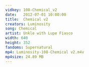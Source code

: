```yaml
---
vidkey: 108-Chemical_v2
date:   2012-07-01 10:00:00
title:  Chemical v2
creators: Luminosity
song: Chemical
artist: Unkle with Lupe Fiasco
width: 640
height: 352
fandoms: Supernatural
mp4: Luminosity-108-Chemical v2.m4v
mp4size: 24.89 MB
---
```


  <div>
  
  </div>
  